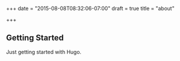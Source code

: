 +++
date = "2015-08-08T08:32:06-07:00"
draft = true
title = "about"

+++

## Getting Started

Just getting started with Hugo.

